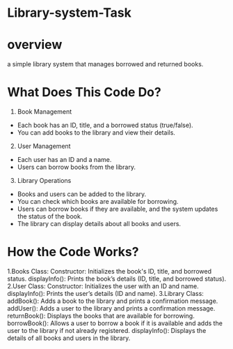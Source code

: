# Library-system-Task
# overview
a simple library system that manages borrowed and returned books.
# What Does This Code Do?
1. Book Management
- Each book has an ID, title, and a borrowed status (true/false).
- You can add books to the library and view their details.
2. User Management
- Each user has an ID and a name.
- Users can borrow books from the library.
3. Library Operations
- Books and users can be added to the library.
- You can check which books are available for borrowing.
- Users can borrow books if they are available, and the system updates the status of the book.
- The library can display details about all books and users.
# How the Code Works?
1.Books Class:
  Constructor: Initializes the book's ID, title, and borrowed status.
  displayInfo(): Prints the book’s details (ID, title, and borrowed status).
2.User Class:
  Constructor: Initializes the user with an ID and name.
  displayInfo(): Prints the user’s details (ID and name).
3.Library Class:
  addBook(): Adds a book to the library and prints a confirmation message.
  addUser(): Adds a user to the library and prints a confirmation message.
  returnBook(): Displays the books that are available for borrowing.
  borrowBook(): Allows a user to borrow a book if it is available and adds the user to the library if not already registered.
  displayInfo(): Displays the details of all books and users in the library.
